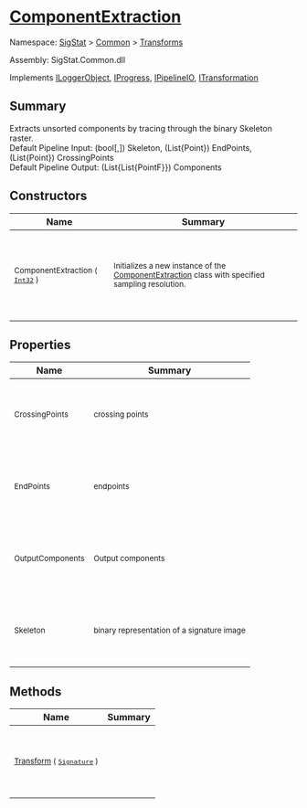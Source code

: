 # [ComponentExtraction](./ComponentExtraction.md)

Namespace: [SigStat]() > [Common](./../README.md) > [Transforms](./README.md)

Assembly: SigStat.Common.dll

Implements [ILoggerObject](./../ILoggerObject.md), [IProgress](./../Helpers/IProgress.md), [IPipelineIO](./../Pipeline/IPipelineIO.md), [ITransformation](./../ITransformation.md)

## Summary
Extracts unsorted components by tracing through the binary Skeleton raster.  <br>Default Pipeline Input: (bool[,]) Skeleton, (List{Point}) EndPoints, (List{Point}) CrossingPoints<br>Default Pipeline Output: (List{List{PointF}}) Components

## Constructors

| Name | Summary | 
| --- | --- | 
| <p>&nbsp;</p><sub>ComponentExtraction ( [`Int32`](https://docs.microsoft.com/en-us/dotnet/api/System.Int32) )</sub><p>&nbsp;</p>| <p>&nbsp;</p><sub>Initializes a new instance of the [ComponentExtraction](https://github.com/hargitomi97/sigstat/blob/master/docs/md/SigStat/Common/Transforms/ComponentExtraction.md) class with specified sampling resolution.</sub><p>&nbsp;</p>| <br>


## Properties

| Name | Summary | 
| --- | --- | 
| <p>&nbsp;</p><sub>CrossingPoints</sub><p>&nbsp;</p>| <p>&nbsp;</p><sub>crossing points</sub><p>&nbsp;</p>| <br>
| <p>&nbsp;</p><sub>EndPoints</sub><p>&nbsp;</p>| <p>&nbsp;</p><sub>endpoints</sub><p>&nbsp;</p>| <br>
| <p>&nbsp;</p><sub>OutputComponents</sub><p>&nbsp;</p>| <p>&nbsp;</p><sub>Output components</sub><p>&nbsp;</p>| <br>
| <p>&nbsp;</p><sub>Skeleton</sub><p>&nbsp;</p>| <p>&nbsp;</p><sub>binary representation of a signature image</sub><p>&nbsp;</p>| <br>


## Methods

| Name | Summary | 
| --- | --- | 
| <p>&nbsp;</p><sub>[Transform](./Methods/ComponentExtraction-100663567.md) ( [`Signature`](./../Signature.md) )</sub><p>&nbsp;</p>| <p>&nbsp;</p><sub></sub><p>&nbsp;</p>| <br>


